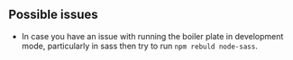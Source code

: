 ## Possible issues

- In case you have an issue with running the boiler plate in development mode, particularly in sass then try to run `npm rebuld node-sass`.
